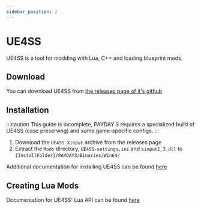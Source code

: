 ```yaml
---
sidebar_position: 2
---
```


# UE4SS

UE4SS is a tool for modding with Lua, C++ and loading blueprint mods.

## Download
You can download UE4SS from [the releases page of it's github](https://github.com/UE4SS-RE/RE-UE4SS/releases/latest)

## Installation
:::caution
This guide is incomplete, PAYDAY 3 requires a specialized build of UE4SS (case preserving) and some game-specific configs.
:::

1. Download the `UE4SS_Xinput` archive from the releases page
2. Extract the `Mods` directory, `UE4SS-settings.ini` and `xinput1_3.dll` to `{InstallFolder}/PAYDAY3/Binaries/Win64/`

Additional documentation for installing UE4SS can be found [here](https://docs.ue4ss.com/installation-guide.html)

## Creating Lua Mods
Documentation for UE4SS' Lua API can be found [here](https://docs.ue4ss.com/lua-api.html)
